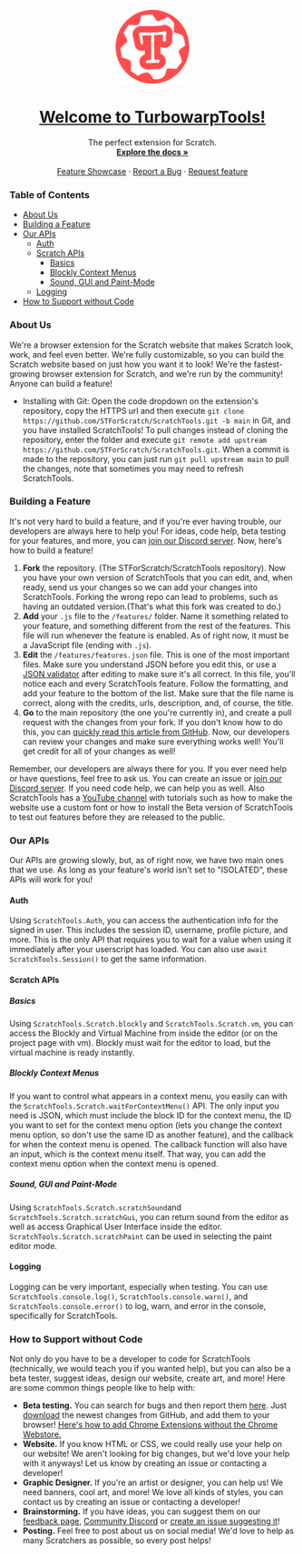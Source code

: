 <br />
<div align="center">
  <a href="[https://github.com/bambikun/TurbowarpTools]">
    <img src="extras/icons/icon128.png" alt="Logo" width="130" height="130">
    <h1 align="center">Welcome to TurbowarpTools!</h1>
  </a>

  <p align="center">
    The perfect extension for Scratch.
    <br />
    <a href="https://docs.scratchtools.app"><strong>Explore the docs »</strong></a>
    <br />
    <br />
    <a href="https://youtu.be/xXuZAWTmXng">Feature Showcase</a>
    ·
    <a href="https://github.com/bambikun/TurbowarpTools/issues/new?assignees=&labels=bug&projects=&template=--bug.yml">Report a Bug</a>
    ·
    <a href="https://github.com/bambikun/TurbowarpTools/issues/new?assignees=&labels=feature&template=feature_request.md&title=">Request feature</a>
  </p>
</div>  

### Table of Contents
- [About Us](#about-us)
- [Building a Feature](#building-a-feature)
- [Our APIs](#our-apis)
  - [Auth](#auth)
  - [Scratch APIs](#scratch-apis)
    - [Basics](#basics)
    - [Blockly Context Menus](#blockly-context-menus)
    - [Sound, GUI and Paint-Mode](#sound--gui-and-paint-mode)
  - [Logging](#logging)
- [How to Support without Code](#how-to-support-without-code)

### About Us
We're a browser extension for the Scratch website that makes Scratch look, work, and feel even better. We're fully customizable, so you can build the Scratch website based on just how you want it to look! We're the fastest-growing browser extension for Scratch, and we're run by the community! Anyone can build a feature!


- Installing with Git: Open the code dropdown on the extension's repository, copy the HTTPS url and then execute `git clone https://github.com/STForScratch/ScratchTools.git -b main` in Git, and you have installed ScratchTools! To pull changes instead of cloning the repository, enter the folder and execute `git remote add upstream https://github.com/STForScratch/ScratchTools.git`. When a commit is made to the repository, you can just run `git pull upstream main` to pull the changes, note that sometimes you may need to refresh ScratchTools.

### Building a Feature
It's not very hard to build a feature, and if you're ever having trouble, our developers are always here to help you! For ideas, code help, beta testing for your features, and more, you can [join our Discord server](https://discord.gg/5AkUsCbEsy). Now, here's how to build a feature!
1. **Fork** the repository. (The STForScratch/ScratchTools repository). Now you have your own version of ScratchTools that you can edit, and, when ready, send us your changes so we can add your changes into ScratchTools. Forking the wrong repo can lead to problems, such as having an outdated version.(That's what this fork was created to do.)
2. **Add** your `.js` file to the `/features/` folder. Name it something related to your feature, and something different from the rest of the features. This file will run whenever the feature is enabled. As of right now, it must be a JavaScript file (ending with `.js`).
3. **Edit** the `/features/features.json` file. This is one of the most important files. Make sure you understand JSON before you edit this, or use a [JSON validator](https://jsonlint.com) after editing to make sure it's all correct. In this file, you'll notice each and every ScratchTools feature. Follow the formatting, and add your feature to the bottom of the list. Make sure that the file name is correct, along with the credits, urls, description, and, of course, the title.
4. **Go** to the main repository (the one you're currently in), and create a pull request with the changes from your fork. If you don't know how to do this, you can [quickly read this article from GitHub](https://docs.github.com/en/pull-requests/collaborating-with-pull-requests/proposing-changes-to-your-work-with-pull-requests/creating-a-pull-request-from-a-fork). Now, our developers can review your changes and make sure everything works well! You'll get credit for all of your changes as well!

Remember, our developers are always there for you. If you ever need help or have questions, feel free to ask us. You can create an issue or [join our Discord server](https://discord.gg/5AkUsCbEsy). If you need code help, we can help you as well. Also ScratchTools has a [YouTube channel](https://www.youtube.com/channel/UCYZiKwxZ_8gJaMwbxHmP0KA) with tutorials such as how to make the website use a custom font or how to install the Beta version of ScratchTools to test out features before they are released to the public.

### Our APIs
Our APIs are growing slowly, but, as of right now, we have two main ones that we use. As long as your feature's world isn't set to "ISOLATED", these APIs will work for you!
#### Auth
Using `ScratchTools.Auth`, you can access the authentication info for the signed in user. This includes the session ID, username, profile picture, and more. This is the only API that requires you to wait for a value when using it immediately after your userscript has loaded. You can also use `await ScratchTools.Session()` to get the same information.
#### Scratch APIs
##### Basics
Using `ScratchTools.Scratch.blockly` and `ScratchTools.Scratch.vm`, you can access the Blockly and Virtual Machine from inside the editor (or on the project page with vm). Blockly must wait for the editor to load, but the virtual machine is ready instantly.
##### Blockly Context Menus
If you want to control what appears in a context menu, you easily can with the `ScratchTools.Scratch.waitForContextMenu()` API. The only input you need is JSON, which must include the block ID for the context menu, the ID you want to set for the context menu option (lets you change the context menu option, so don't use the same ID as another feature), and the callback for when the context menu is opened. The callback function will also have an input, which is the context menu itself. That way, you can add the context menu option when the context menu is opened.
##### Sound, GUI and Paint-Mode
Using `ScratchTools.Scratch.scratchSound`and `ScratchTools.Scratch.scratchGui`, you can return sound from the editor as well as access Graphical User Interface inside the editor. `ScratchTools.Scratch.scratchPaint` can be used in selecting the paint editor mode.

#### Logging
Logging can be very important, especially when testing. You can use `ScratchTools.console.log()`, `ScratchTools.console.warn()`, and `ScratchTools.console.error()` to log, warn, and error in the console, specifically for ScratchTools.

### How to Support without Code
Not only do you have to be a developer to code for ScratchTools (technically, we would teach you if you wanted help), but you can also be a beta tester, suggest ideas, design our website, create art, and more! Here are some common things people like to help with:
- **Beta testing.** You can search for bugs and then report them [here](https://www.scratchtools.app/feedback/). Just [download](https://github.com/STForScratch/ScratchTools/zipball/master) the newest changes from GitHub, and add them to your browser! [Here's how to add Chrome Extensions without the Chrome Webstore.](https://www.labnol.org/internet/install-chrome-extensions/25817/)
- **Website.** If you know HTML or CSS, we could really use your help on our website! We aren't looking for big changes, but we'd love your help with it anyways! Let us know by creating an issue or contacting a developer!
- **Graphic Designer.** If you're an artist or designer, you can help us! We need banners, cool art, and more! We love all kinds of styles, you can contact us by creating an issue or contacting a developer!
- **Brainstorming.** If you have ideas, you can suggest them on our [feedback page](https://scratchtools.app/feedback/), [Community Discord](https://server.scratchtools.app/) or [create an issue suggesting it](https://github.com/STForScratch/ScratchTools/issues/new?assignees=&labels=new+feature&projects=&template=--feature.yml)!
- **Posting.** Feel free to post about us on social media! We'd love to help as many Scratchers as possible, so every post helps!

